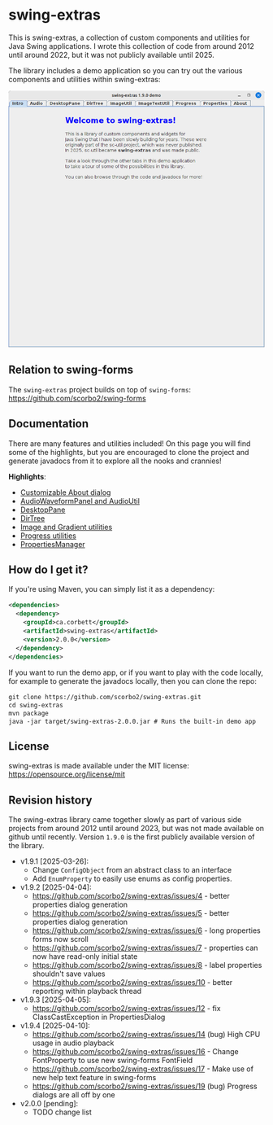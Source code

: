# swing-extras

This is swing-extras, a collection of custom components and utilities for Java Swing 
applications. I wrote this collection of code from around 2012 until around 2022, but
it was not publicly available until 2025. 

The library includes a demo application so you can try out the various components and
utilities within swing-extras:

![DemoApp](docs/demo_app.png "Demo app")

## Relation to swing-forms

The `swing-extras` project builds on top of `swing-forms`: <https://github.com/scorbo2/swing-forms>

## Documentation

There are many features and utilities included! On this page you will find some of the
highlights, but you are encouraged to clone the project and generate javadocs from
it to explore all the nooks and crannies! 

**Highlights**:

- [Customizable About dialog](docs/about.md)
- [AudioWaveformPanel and AudioUtil](docs/audio.md)
- [DesktopPane](docs/desktoppane.md)
- [DirTree](docs/dirtree.md)
- [Image and Gradient utilities](docs/imageutil.md)
- [Progress utilities](docs/progress.md)
- [PropertiesManager](docs/properties.md)

## How do I get it?

If you're using Maven, you can simply list it as a dependency:

```xml
<dependencies>
  <dependency>
    <groupId>ca.corbett</groupId>
    <artifactId>swing-extras</artifactId>
    <version>2.0.0</version>
  </dependency>
</dependencies>
```

If you want to run the demo app, or if you want to play with the code locally,
for example to generate the javadocs locally, then you can clone the repo:

```shell
git clone https://github.com/scorbo2/swing-extras.git
cd swing-extras
mvn package
java -jar target/swing-extras-2.0.0.jar # Runs the built-in demo app
```

## License

swing-extras is made available under the MIT license: https://opensource.org/license/mit

## Revision history

The swing-extras library came together slowly as part of various side projects from around 2012
until around 2023, but was not made available on github until recently. Version `1.9.0` 
is the first publicly available version of the library.

- v1.9.1 [2025-03-26]:
  - Change `ConfigObject` from an abstract class to an interface
  - Add `EnumProperty` to easily use enums as config properties.
- v1.9.2 [2025-04-04]:
  - https://github.com/scorbo2/swing-extras/issues/4 - better properties dialog generation
  - https://github.com/scorbo2/swing-extras/issues/5 - better properties dialog generation
  - https://github.com/scorbo2/swing-extras/issues/6 - long properties forms now scroll
  - https://github.com/scorbo2/swing-extras/issues/7 - properties can now have read-only initial state
  - https://github.com/scorbo2/swing-extras/issues/8 - label properties shouldn't save values
  - https://github.com/scorbo2/swing-extras/issues/10 - better reporting within playback thread
- v1.9.3 [2025-04-05]:
  - https://github.com/scorbo2/swing-extras/issues/12 - fix ClassCastException in PropertiesDialog
- v1.9.4 [2025-04-10]:
  - https://github.com/scorbo2/swing-extras/issues/14 (bug) High CPU usage in audio playback
  - https://github.com/scorbo2/swing-extras/issues/16 - Change FontProperty to use new swing-forms FontField
  - https://github.com/scorbo2/swing-extras/issues/17 - Make use of new help text feature in swing-forms
  - https://github.com/scorbo2/swing-extras/issues/19 (bug) Progress dialogs are all off by one
- v2.0.0 [pending]:
  - TODO change list